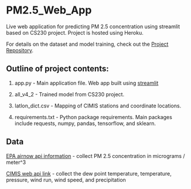 # PM2.5_Web_App
Live web application for predicting PM 2.5 concentration using streamlit based on CS230 project. Project is hosted using Heroku.

For details on the dataset and model training, check out the [Project Repository](https://github.com/jackseagrist/Forecasting_PM25_LSTM).

## Outline of project contents:

1. app.py - Main application file. Web app built using [streamlit](https://www.streamlit.io/)

2. all_v4_2 - Trained model from CS230 project.

3. latlon_dict.csv - Mapping of CIMIS stations and coordinate locations.

4. requirements.txt - Python package requirements. Main packages include requests, numpy, pandas, tensorflow, and sklearn.

## Data

[EPA airnow api information](https://docs.airnowapi.org/) - collect PM 2.5 concentration in micrograms / meter^3

[CIMIS web api link](https://et.water.ca.gov/Rest/Index) - collect the dew point temperature, temperature, pressure, wind run, wind speed, and precipitation
